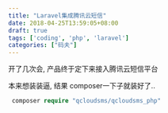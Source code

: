 ```yaml
---
title: "Laravel集成腾讯云短信"
date: 2018-04-25T13:59:05+08:00
draft: true
tags: ['coding', 'php', 'laravel']
categories: ["码夫"]  
---
```


开了几次会, 产品终于定下来接入腾讯云短信平台

本来想装装逼, 结果 composer一下子就装好了..

<!--more-->

```php
 composer require "qcloudsms/qcloudsms_php"
```
